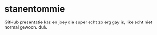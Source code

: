 # stanentommie
GitHub presentatie bas en joey die super echt zo erg gay is, like echt niet normal gewoon. duh.
